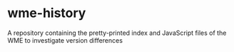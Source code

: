 # wme-history
A repository containing the pretty-printed index and JavaScript files of the WME to investigate version differences
